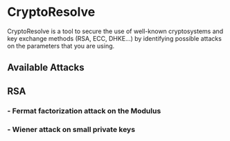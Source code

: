 # CryptoResolve
CryptoResolve is a tool to secure the use of well-known cryptosystems and key exchange methods (RSA, ECC, DHKE...) by identifying possible attacks on the parameters that you are using.
## Available Attacks
  ## RSA
  ### - Fermat factorization attack on the Modulus
  ### - Wiener attack on small private keys
